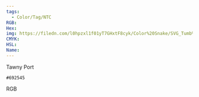 ```yaml
---
tags:
  - Color/Tag/NTC
RGB:
Hex:
img: https://filedn.com/l0hpzxl1f01yT7GHxtF8cyk/Color%20Snake/SVG_Tumb%20Mass%20No%20Name/692545.svg
CMYK:
HSL:
Name:
---
```

Tawny Port
```palette
#692545
```
RGB
